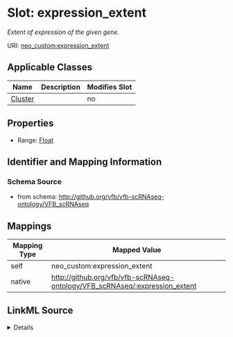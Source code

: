 

# Slot: expression_extent


_Extent of expression of the given gene._



URI: [neo_custom:expression_extent](http://n2o.neo/custom/expression_extent)



<!-- no inheritance hierarchy -->





## Applicable Classes

| Name | Description | Modifies Slot |
| --- | --- | --- |
| [Cluster](Cluster.md) |  |  no  |







## Properties

* Range: [Float](Float.md)





## Identifier and Mapping Information







### Schema Source


* from schema: http://github.org/vfb/vfb-scRNAseq-ontology/VFB_scRNAseq




## Mappings

| Mapping Type | Mapped Value |
| ---  | ---  |
| self | neo_custom:expression_extent |
| native | http://github.org/vfb/vfb-scRNAseq-ontology/VFB_scRNAseq/:expression_extent |




## LinkML Source

<details>
```yaml
name: expression_extent
description: Extent of expression of the given gene.
from_schema: http://github.org/vfb/vfb-scRNAseq-ontology/VFB_scRNAseq
rank: 1000
slot_uri: neo_custom:expression_extent
alias: expression_extent
domain_of:
- Cluster
range: float

```
</details>